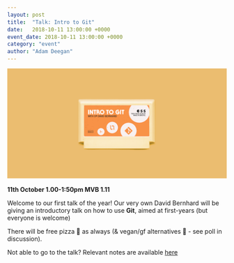 ```yaml
---
layout: post
title:  "Talk: Intro to Git"
date:   2018-10-11 13:00:00 +0000
event_date: 2018-10-11 13:00:00 +0000
category: "event"
author: "Adam Deegan"
---
```


[![](/assets/images/contrib/events/2018-10-git/git-Twitter-Timeline.png)](https://www.facebook.com/events/345279159369573/)

**11th October 1.00-1:50pm MVB 1.11**

Welcome to our first talk of the year!
Our very own David Bernhard will be giving an introductory talk on how to use **Git**, aimed at first-years (but everyone is welcome)

There will be free pizza 🍕 as always (& vegan/gf alternatives 🥙 - see poll in discussion).

Not able to go to the talk? Relevant notes are available [here](www.ole.bris.ac.uk/bbcswebdav/users/csxdb/pub/git/)